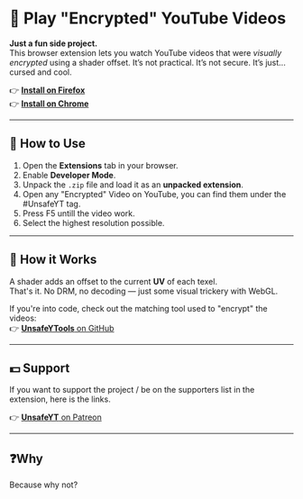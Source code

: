 # 🔐 Play "Encrypted" YouTube Videos

**Just a fun side project.**  
This browser extension lets you watch YouTube videos that were *visually encrypted* using a shader offset. It’s not practical. It’s not secure. It’s just... cursed and cool.

👉 [**Install on Firefox**](https://addons.mozilla.org/en-US/firefox/addon/unsafeyt/)  
👉 [**Install on Chrome**](https://chromewebstore.google.com/detail/unsafeyt/olehlaillpnmacogdkppenbfjnhbfooe)  

---

## 🚀 How to Use

1. Open the **Extensions** tab in your browser.  
2. Enable **Developer Mode**.
3. Unpack the `.zip` file and load it as an **unpacked extension**.
4. Open any "Encrypted" Video on YouTube, you can find them under the #UnsafeYT tag.
5. Press F5 untill the video work.
6. Select the highest resolution possible.

---

## 🧪 How it Works

A shader adds an offset to the current **UV** of each texel.  
That's it. No DRM, no decoding — just some visual trickery with WebGL.

If you're into code, check out the matching tool used to "encrypt" the videos:  
👉 [**UnsafeYTools** on GitHub](https://github.com/alex-suspicious/UnsafeYTools)

---

## 💵 Support

If you want to support the project / be on the supporters list in the extension, here is the links.

👉 [**UnsafeYT** on Patreon](https://www.patreon.com/c/mentalgamesofficial)

---

## ❓Why

Because why not?
